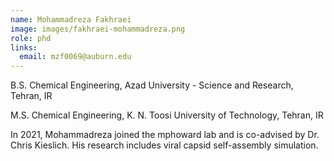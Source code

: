 ```yaml
---
name: Mohammadreza Fakhraei
image: images/fakhraei-mohammadreza.png
role: phd
links:
  email: mzf0069@auburn.edu
---
```


B.S. Chemical Engineering, Azad University - Science and Research, Tehran, IR

M.S. Chemical Engineering, K. N. Toosi University of Technology, Tehran, IR

In 2021, Mohammadreza joined the mphoward lab and is co-advised by Dr. Chris Kieslich. His research includes viral capsid self-assembly simulation. 